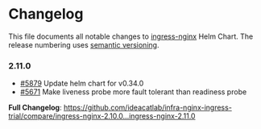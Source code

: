 # Changelog

This file documents all notable changes to [ingress-nginx](https://github.com/ideacatlab/infra-nginx-ingress-trial) Helm Chart. The release numbering uses [semantic versioning](http://semver.org).

### 2.11.0

* [#5879](https://github.com/ideacatlab/infra-nginx-ingress-trial/pull/5879) Update helm chart for v0.34.0
* [#5671](https://github.com/ideacatlab/infra-nginx-ingress-trial/pull/5671) Make liveness probe more fault tolerant than readiness probe

**Full Changelog**: https://github.com/ideacatlab/infra-nginx-ingress-trial/compare/ingress-nginx-2.10.0...ingress-nginx-2.11.0
